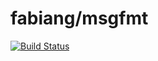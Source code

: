 # fabiang/msgfmt

[![Build Status](https://travis-ci.org/fabiang/msgfmt.svg?branch=master)](https://travis-ci.org/fabiang/msgfmt)
